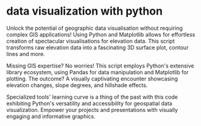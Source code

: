 # data visualization with python
Unlock the potential of geographic data visualisation without requiring complex GIS applications!  Using Python and Matplotlib allows for effortless creation of spectacular visualisations for elevation data. This script transforms raw elevation data into a fascinating 3D surface plot, contour lines and more.

Missing GIS expertise? No worries! This script employs Python's extensive library ecosystem, using Pandas for data manipulation and Matplotlib for plotting. The outcome? A visually captivating encounter showcasing elevation changes, slope degrees, and hillshade effects.

Specialized tools' learning curve is a thing of the past with this code exhibiting Python's versatility and accessibility for geospatial data visualization. Empower your projects and presentations with visually engaging and informative graphics.
